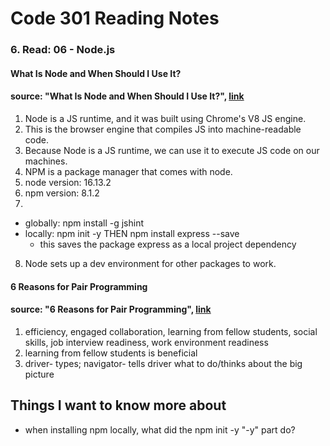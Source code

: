 # Code 301 Reading Notes 
### 6. Read: 06 - Node.js 

####  What Is Node and When Should I Use It?
####  source: "What Is Node and When Should I Use It?",  [link](https://www.sitepoint.com/an-introduction-to-node-js/)

1. Node is a JS runtime, and it was built using Chrome's V8 JS engine. 
2. This is the browser engine that compiles JS into machine-readable code. 
3. Because Node is a JS runtime, we can use it to execute JS code on our machines. 
4. NPM is a package manager that comes with node. 
5. node version: 16.13.2
6. npm version: 8.1.2
7. 
- globally: npm install -g jshint
- locally: npm init -y THEN npm install express --save
    - this saves the package express as a local project dependency 
8. Node sets up a dev environment for other packages to work. 

#### 6 Reasons for Pair Programming 
####  source: "6 Reasons for Pair Programming",  [link](https://www.codefellows.org/blog/6-reasons-for-pair-programming/)

1. efficiency, engaged collaboration, learning from fellow students, social skills, job interview readiness, work environment readiness
2. learning from fellow students is beneficial 
3. driver- types; navigator- tells driver what to do/thinks about the big picture  

## Things I want to know more about
- when installing npm locally, what did the npm init -y "-y" part do? 